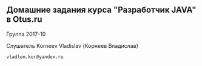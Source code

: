 **Домашние задания курса "Разработчик JAVA" в Otus.ru**
------------------
Группа 2017-10

Слушатель 
Korneev Vladislav (Корнеев Владислав)

`vladlen.kor@yandex.ru`